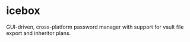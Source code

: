 # icebox
GUI-driven, cross-platform password manager with support for vault file export and inheritor plans.
